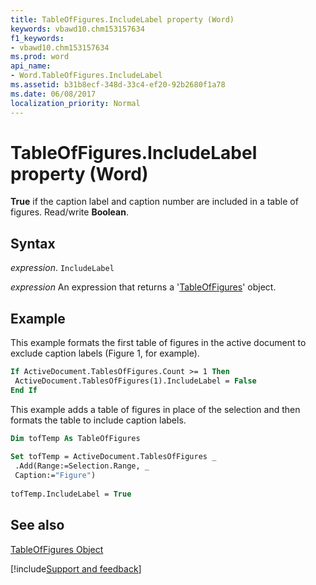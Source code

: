 ```yaml
---
title: TableOfFigures.IncludeLabel property (Word)
keywords: vbawd10.chm153157634
f1_keywords:
- vbawd10.chm153157634
ms.prod: word
api_name:
- Word.TableOfFigures.IncludeLabel
ms.assetid: b31b8ecf-348d-33c4-ef20-92b2680f1a78
ms.date: 06/08/2017
localization_priority: Normal
---
```



# TableOfFigures.IncludeLabel property (Word)

 **True** if the caption label and caption number are included in a table of figures. Read/write **Boolean**.


## Syntax

_expression_. `IncludeLabel`

 _expression_ An expression that returns a '[TableOfFigures](Word.TableOfFigures.md)' object.


## Example

This example formats the first table of figures in the active document to exclude caption labels (Figure 1, for example).


```vb
If ActiveDocument.TablesOfFigures.Count >= 1 Then 
 ActiveDocument.TablesOfFigures(1).IncludeLabel = False 
End If
```

This example adds a table of figures in place of the selection and then formats the table to include caption labels.




```vb
Dim tofTemp As TableOfFigures 
 
Set tofTemp = ActiveDocument.TablesOfFigures _ 
 .Add(Range:=Selection.Range, _ 
 Caption:="Figure") 
 
tofTemp.IncludeLabel = True
```


## See also


[TableOfFigures Object](Word.TableOfFigures.md)

[!include[Support and feedback](~/includes/feedback-boilerplate.md)]